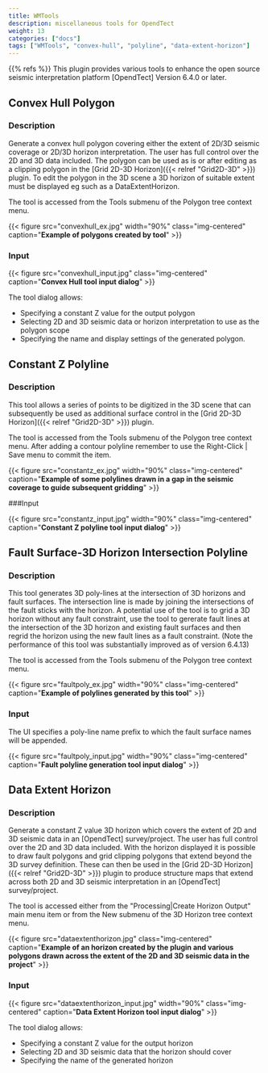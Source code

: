 ```yaml
---
title: WMTools
description: miscellaneous tools for OpendTect
weight: 13
categories: ["docs"]
tags: ["WMTools", "convex-hull", "polyline", "data-extent-horizon"]
---
```

{{% refs %}}
This plugin provides various tools to enhance the open source seismic interpretation platform [OpendTect] Version 6.4.0 or later.

## Convex Hull Polygon
### Description
Generate a convex hull polygon covering either the extent of 2D/3D seismic coverage or 2D/3D horizon interpretation. The user has full control over the 2D and 3D data included. The polygon can be used as is or after editing as a clipping polygon in the  [Grid 2D-3D Horizon]({{< relref "Grid2D-3D" >}})  plugin. To edit the polygon in the 3D scene a 3D horizon of suitable extent must be displayed eg such as a DataExtentHorizon.

The tool is accessed from the Tools submenu of the Polygon tree context menu.

{{< figure src="convexhull_ex.jpg" width="90%" class="img-centered" caption="**Example of polygons created by tool**" >}}


### Input

{{< figure src="convexhull_input.jpg" class="img-centered" caption="**Convex Hull tool input dialog**" >}}

The tool dialog allows:

-   Specifying a constant Z value for the output polygon
-   Selecting 2D and 3D seismic data or horizon interpretation to use as the polygon scope
-   Specifying the name and display settings of the generated polygon.

## Constant Z Polyline
### Description
This tool allows a series of points to be digitized in the 3D scene that can subsequently be used as additional surface control in the [Grid 2D-3D Horizon]({{< relref "Grid2D-3D" >}}) plugin.

The tool is accessed from the Tools submenu of the Polygon tree context menu. After adding a contour polyline remember to use the Right-Click | Save menu to commit the item.

{{< figure src="constantz_ex.jpg" width="90%" class="img-centered" caption="**Example of some polylines drawn in a gap in the seismic coverage to guide subsequent gridding**" >}}

###Input

{{< figure src="constantz_input.jpg" width="90%" class="img-centered" caption="**Constant Z polyline tool input dialog**" >}}

## Fault Surface-3D Horizon Intersection Polyline
### Description
This tool generates 3D poly-lines at the intersection of 3D horizons and fault surfaces. The intersection line is made by joining the intersections of the fault sticks with the horizon. A potential use of the tool is to grid a 3D horizon without any fault constraint, use the tool to gererate fault lines at the intersection of the 3D horizon and existing fault surfaces and then regrid the horizon using the new fault lines as a fault constraint. (Note the performance of this tool was substantially improved as of version 6.4.13)

The tool is accessed from the Tools submenu of the Polygon tree context menu.

{{< figure src="faultpoly_ex.jpg" width="90%" class="img-centered" caption="**Example of polylines generated by this tool**" >}}


### Input
The UI specifies a poly-line name prefix to which the fault surface names will be appended.

{{< figure src="faultpoly_input.jpg" width="90%" class="img-centered" caption="**Fault polyline generation tool input dialog**" >}}


## Data Extent Horizon
### Description
Generate a constant Z value 3D horizon which covers the extent of 2D and 3D seismic data in an [OpendTect] survey/project. The user has full control over the 2D and 3D data included.  With the horizon displayed it is possible to draw fault polygons and grid clipping polygons that extend beyond the 3D survey definition. These can then be used in the [Grid 2D-3D Horizon]({{< relref "Grid2D-3D" >}}) plugin to produce structure maps that extend across both 2D and 3D seismic interpretation in an [OpendTect] survey/project.

The tool is accessed either from the "Processing|Create Horizon Output" main menu item or from the New submenu of the 3D Horizon tree context menu.

{{< figure src="dataextenthorizon.jpg" class="img-centered" caption="**Example of an horizon created by the plugin and various polygons drawn across the extent of the 2D and 3D seismic data in the project**" >}}

### Input

{{< figure src="dataextenthorizon_input.jpg" width="90%" class="img-centered" caption="**Data Extent Horizon tool input dialog**" >}}

The tool dialog allows:

-   Specifying a constant Z value for the output horizon
-   Selecting 2D and 3D seismic data that the horizon should cover
-   Specifying the name of the generated horizon


